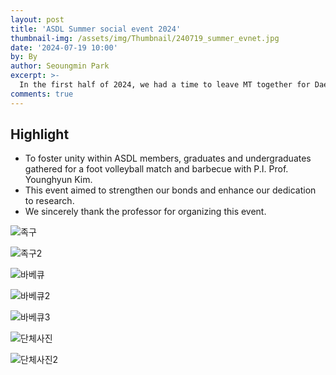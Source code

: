 ```yaml
---
layout: post
title: 'ASDL Summer social event 2024'
thumbnail-img: /assets/img/Thumbnail/240719_summer_evnet.jpg
date: '2024-07-19 10:00'
by: By
author: Seoungmin Park
excerpt: >-
  In the first half of 2024, we had a time to leave MT together for Daebu Island to unite ASDL students.
comments: true
---
```

## Highlight
- To foster unity within ASDL members, graduates and undergraduates gathered for a foot volleyball match and barbecue with P.I. Prof. Younghyun Kim.
- This event aimed to strengthen our bonds and enhance our dedication to research.
- We sincerely thank the professor for organizing this event.


![족구](https://github.com/user-attachments/assets/ce3962cf-17d8-4b56-b055-f18dedf70cd9)


![족구2](https://github.com/user-attachments/assets/90bbc49b-d854-48db-9935-33a76e70344c)


![바베큐](https://github.com/user-attachments/assets/2cb690f6-3feb-49fe-9f39-8137f12bf54e)


![바베큐2](https://github.com/user-attachments/assets/77fe2b00-2173-4e92-9b9a-b09a1bcb6819)


![바베큐3](https://github.com/user-attachments/assets/6bed5ce2-2899-40a0-ad25-3d50e5868c3d)


![단체사진](https://github.com/user-attachments/assets/f8187139-cbc8-4658-960e-9be1b0f7ec5f)


![단체사진2](https://github.com/user-attachments/assets/ca4c4fbc-41e7-4c43-a8d5-cd7ce0a22890)